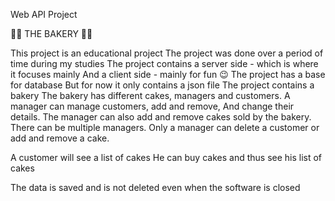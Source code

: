 Web API Project 
 
🍰🧁 THE BAKERY 🧁🍰

This project is an educational project
The project was done over a period of time during my studies
The project contains a server side - which is where it focuses mainly
And a client side - mainly for fun 😉
The project has a base for database 
But for now it only contains a json file
The project contains a bakery
The bakery has different cakes, managers and customers.
A manager can manage customers, add and remove,
And change their details.
The manager can also add and remove cakes sold by the bakery.
There can be multiple managers.
Only a manager can delete a customer or add and remove a cake.

A customer will see a list of cakes
He can buy cakes and thus see his list of cakes

The data is saved and is not deleted even when the software is closed
